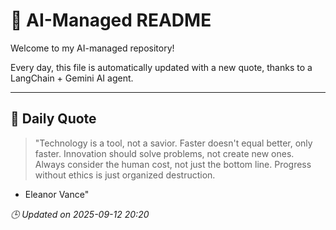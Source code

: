 # 🧠 AI-Managed README

Welcome to my AI-managed repository!

Every day, this file is automatically updated with a new quote, thanks to a LangChain + Gemini AI agent.

---

## 📅 Daily Quote

> "Technology is a tool, not a savior.
Faster doesn't equal better, only faster.
Innovation should solve problems, not create new ones.
Always consider the human cost, not just the bottom line.
Progress without ethics is just organized destruction.
- Eleanor Vance"

*🕒 Updated on 2025-09-12 20:20*